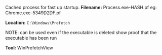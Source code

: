 Cached process for fast up startup.
**Filename:** Process.exe-HASH.pf
	eg: Chrome.exe-5349D2DF.pf

**Location:**
`C:\Windows\Prefetch`

NOTE: can be used even if the executable is deleted
show proof that the executable has been run


**Tool:**
WinPrefetchView